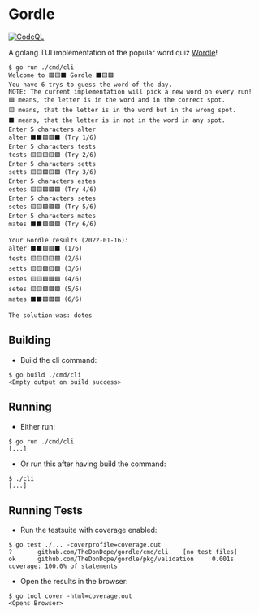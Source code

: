 # Gordle

[![CodeQL](https://github.com/TheDonDope/gordle/actions/workflows/codeql-analysis.yml/badge.svg)](https://github.com/TheDonDope/gordle/actions/workflows/codeql-analysis.yml)

A golang TUI implementation of the popular word quiz [Wordle](https://www.powerlanguage.co.uk/wordle/)!

```shell
$ go run ./cmd/cli
Welcome to 🟩🟨⬛ Gordle ⬛🟨🟩
You have 6 trys to guess the word of the day.
NOTE: The current implementation will pick a new word on every run!
🟩 means, the letter is in the word and in the correct spot.
🟨 means, that the letter is in the word but in the wrong spot.
⬛ means, that the letter is in not in the word in any spot.
Enter 5 characters alter
alter ⬛⬛🟩🟩⬛ (Try 1/6)
Enter 5 characters tests
tests 🟨🟨🟨🟨🟩 (Try 2/6)
Enter 5 characters setts
setts 🟨🟨🟩🟨🟩 (Try 3/6)
Enter 5 characters estes
estes 🟨🟨🟩🟩🟩 (Try 4/6)
Enter 5 characters setes
setes 🟨🟨🟩🟩🟩 (Try 5/6)
Enter 5 characters mates
mates ⬛⬛🟩🟩🟩 (Try 6/6)

Your Gordle results (2022-01-16):
alter ⬛⬛🟩🟩⬛ (1/6)
tests 🟨🟨🟨🟨🟩 (2/6)
setts 🟨🟨🟩🟨🟩 (3/6)
estes 🟨🟨🟩🟩🟩 (4/6)
setes 🟨🟨🟩🟩🟩 (5/6)
mates ⬛⬛🟩🟩🟩 (6/6)

The solution was: dotes
```

## Building

- Build the cli command:

```shell
$ go build ./cmd/cli
<Empty output on build success>
```

## Running

- Either run:

```shell
$ go run ./cmd/cli
[...]
```

- Or run this after having build the command:

```shell
$ ./cli
[...]
```

## Running Tests

- Run the testsuite with coverage enabled:

```shell
$ go test ./... -coverprofile=coverage.out
?       github.com/TheDonDope/gordle/cmd/cli    [no test files]
ok      github.com/TheDonDope/gordle/pkg/validation     0.001s  coverage: 100.0% of statements
```

- Open the results in the browser:

```shell
$ go tool cover -html=coverage.out
<Opens Browser>
```
